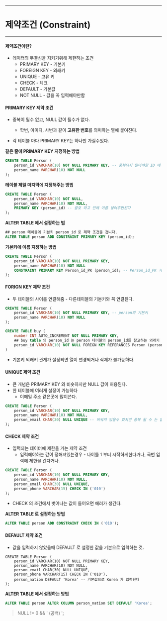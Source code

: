 ------

# 제약조건 (Constraint)

------



#### 제약조건이란?

- 데이터의 무결성을 지키기위해 제한하는 조건
  - PRIMARY KEY - 기본키
  - FOREIGN KEY - 외래키
  - UNIQUE - 고유 키
  - CHECK - 체크
  - DEFAULT - 기본값
  - NOT NULL - 값을 꼭 입력해야만함



#### PRIMARY KEY  제약 조건

- 중복이 될수 없고, NULL 값이 될수가 없다.
  - 학번, 아이디, 사번과 같이 **고유한 번호**를 의미하는 열에 붙여진다.

- 각 테이블 마다 PRIMARY KEY는 하나만 가질수있다.



**같은 줄에 PRIMARY KEY  지정하는 방법**

``` sql
CREATE TABLE Person (
	person_id VARCHAR(10) NOT NULL PRIMARY KEY, -- 중복되지 말아야할 ID 에 PRIMARY 를 붙여주었다
	person_name VARCHAR(10) NOT NULL
);
```



**테이블 제일 마지막에 지정해주는 방법**

```sql
CREATE TABLE Person (
	person_id VARCHAR(10) NOT NULL,
	person_name VARCHAR(10) NOT NULL,
    PRIMARY KEY (person_id) -- 괄호 하고 안에 이름 넣어주면된다
);
```



**ALTER TABLE 에서 설정하는 법**

```sql
## person 테이블에 기본키 person_id 로 제약 조건을 겁니다.
ALTER TABLE person ADD CONSTRAINT PRIMARY KEY (person_id);
```



**기본키에 이름 지정하는 방법**

``` sql
CREATE TABLE Person (
	person_id VARCHAR(10) NOT NULL PRIMARY KEY, 
	person_name VARCHAR(10) NOT NULL
    CONSTRAINT PRIMARY KEY Person_id_PK (person_id); -- Person_id_PK 가 이름이 된다
);
```



#### FORIGN KEY  제약 조건

- 두 테이블의 사이를 연결해줌 - 다른테이블의 기본키와 꼭 연결된다.

```sql
CREATE TABLE Person (
	person_id VARCHAR(10) NOT NULL PRIMARY KEY, -- person의 기본키
	person_name VARCHAR(10) NOT NULL
);

CREATE TABLE buy (
    number INT AUTO_INCREMENT NOT NULL PRIMARY KEY,
    ## buy table 의 person_id 는 person 테이블의 person_id를 참고하는 외래키 이다
	person_id VARCHAR(10) NOT NULL FORIGN KEY REFERANCES Person (person_id)
)
```

- 기본키 외래키 관계가 설정되면 열이 변경되거나 삭제가 불가능하다.



#### UNIQUE  제약 조건

- 큰 개념은 PRIMARY KEY 와 비슷하지만 NULL 값이 허용된다.
- 한 테이블에 여러개 설정이 가능하다
  - 이메일 주소 같은곳에 많이쓴다.

``` sql
CREATE TABLE Person (
	person_id VARCHAR(10) NOT NULL PRIMARY KEY, 
	person_name VARCHAR(10) NOT NULL,
    person_email CHAR(30) NULL UNIQUE -- 비워져 있을수 있지만 중복 될 수 는 없다
);
```





#### CHECK 제약 조건

- 입력되는 데이터에 제한을 거는 제약 조건
  - 입력해야하는 값이 정해져있는경우 - 나이를 1 부터 시작하게한다거나, 국번 입력에 제한을 건다거나.

```sql
CREATE TABLE Person (
	person_id VARCHAR(10) NOT NULL PRIMARY KEY, 
	person_name VARCHAR(10) NOT NULL,
    person_email CHAR(30) NULL UNIQUE,
    person_phone VARCHAR(15) CHECK IN ('010')
);
```

- CHECK 의 조건에서 벗어나는 값이 들어오면 에러가 생긴다.



**ALTER TABLE 로 설정하는 방법**

```sql
ALTER TABLE person ADD CONSTRAINT CHECK IN ('010');
```



#### DEFAULT 제약 조건 

- 값을 입력하지 않았을때 DEFAULT 로 설정한 값을 기본으로 입력하는 것.

```ㄴ비
CREATE TABLE Person (
	person_id VARCHAR(10) NOT NULL PRIMARY KEY, 
	person_name VARCHAR(10) NOT NULL,
    person_email CHAR(30) NULL UNIQUE,
    person_phone VARCHAR(15) CHECK IN ('010'),
    person_nation DEFAULT 'Korea' -- 기본값으로 Korea 가 입력된다
);
```



**ALTER TABLE 에서 설정하는 방법** 

``` sql
ALTER TABLE person ALTER COLUMN person_nation SET DEFAULT 'Korea';
```





> NULL != 0  && ' (공백) ';